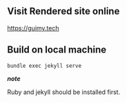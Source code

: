 ## Visit Rendered site online
https://guimy.tech

## Build on local machine

```shell
bundle exec jekyll serve
```

__*note*__

Ruby and jekyll should be installed first.
